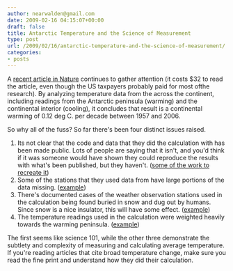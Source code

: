 ```yaml
---
author: nearwalden@gmail.com
date: 2009-02-16 04:15:07+00:00
draft: false
title: Antarctic Temperature and the Science of Measurement
type: post
url: /2009/02/16/antarctic-temperature-and-the-science-of-measurement/
categories:
- posts
---
```


A [recent article in Nature](http://www.nature.com/nature/journal/v457/n7228/full/nature07669.html) continues to gather attention (it costs $32 to read the article, even though the US taxpayers probably paid for most ofthe research).    By analyzing temperature data from the across the continent, including readings from the Antarctic peninsula (warming) and the continental interior (cooling), it concludes that result is a continental warming of 0.12 deg C. per decade between 1957 and 2006.





So why all of the fuss?  So far there's been four distinct issues raised.






  1. Its not clear that the code and data that they did the calculation with has been made public.  Lots of people are saying that it isn't, and you'd think if it was someone would have shown they could reproduce the results with what's been published, but they haven't.  ([some of the work to recreate it](http://noconsensus.wordpress.com/2009/02/13/antarctic-temperature-regem-forensics/))
  2. Some of the stations that they used data from have large portions of the data missing.  ([example](http://noconsensus.wordpress.com/2009/02/11/antarctic-aws-temperature-anomalies/))
  3. There's documented cases of the weather observation stations used in the calculation being found buried in snow and dug out by humans.  Since snow is a nice insulator, this will have some effect. ([example](http://wattsupwiththat.com/2009/02/04/snow-job-in-antarctica-digging-out-the-data-source/))
  4. The temperature readings used in the calculation were weighted heavily towards the warming peninsula.  ([example](http://wattsupwiththat.com/2009/02/15/redoing-steig-et-al-with-simple-data-regrouping-gives-half-the-warming-result-in-antarctica/))




The first seems like science 101, while the other three demonstrate the subtlety and complexity of measuring and calculating average temperature. If you're reading articles that cite broad temperature change, make sure you read the fine print and understand how they did their calculation.



